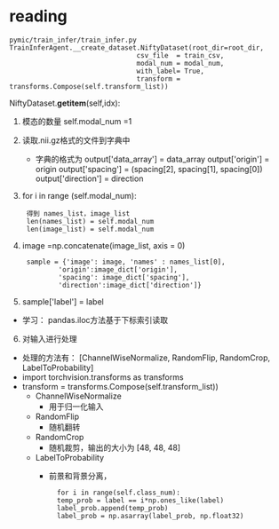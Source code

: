 # reading 

    pymic/train_infer/train_infer.py
    TrainInferAgent.__create_dataset.NiftyDataset(root_dir=root_dir,
                                    csv_file  = train_csv,
                                    modal_num = modal_num,
                                    with_label= True,
                                    transform = transforms.Compose(self.transform_list))

NiftyDataset.__getitem__(self,idx):
1. 模态的数量 self.modal_num =1 
2. 读取.nii.gz格式的文件到字典中
    - 字典的格式为
    output['data_array'] = data_array
    output['origin']     = origin
    output['spacing']    = (spacing[2], spacing[1], spacing[0])
    output['direction']  = direction
3. for i in range (self.modal_num):

        得到 names_list，image_list
        len(names_list) = self.modal_num
        len(image_list) = self.modal_num

4. image =np.concatenate(image_list, axis = 0)

        sample = {'image': image, 'names' : names_list[0], 
                'origin':image_dict['origin'],
                'spacing': image_dict['spacing'],
                'direction':image_dict['direction']}

5. sample['label'] = label
- 学习： pandas.iloc方法基于下标索引读取


6. 对输入进行处理

- 处理的方法有： [ChannelWiseNormalize, RandomFlip,  RandomCrop, LabelToProbability]
- import torchvision.transforms as transforms
- transform = transforms.Compose(self.transform_list))
    - ChannelWiseNormalize
        - 用于归一化输入
    - RandomFlip
        - 随机翻转
    - RandomCrop
        - 随机裁剪，输出的大小为 [48, 48, 48]
    - LabelToProbability
        - 前景和背景分离，

                for i in range(self.class_num):
                temp_prob = label == i*np.ones_like(label)
                label_prob.append(temp_prob)
                label_prob = np.asarray(label_prob, np.float32)
        